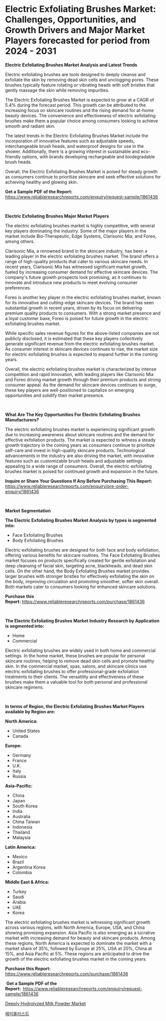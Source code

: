 <p><h1>Electric Exfoliating Brushes Market: Challenges, Opportunities, and Growth Drivers and Major Market Players forecasted for period from 2024 - 2031</h1></p><p><strong>Electric Exfoliating Brushes Market Analysis and Latest Trends</strong></p>
<p><p>Electric exfoliating brushes are tools designed to deeply cleanse and exfoliate the skin by removing dead skin cells and unclogging pores. These brushes typically feature rotating or vibrating heads with soft bristles that gently massage the skin while removing impurities.</p><p>The Electric Exfoliating Brushes Market is expected to grow at a CAGR of 5.4% during the forecast period. This growth can be attributed to the increasing focus on skincare routines and the rising demand for at-home beauty devices. The convenience and effectiveness of electric exfoliating brushes make them a popular choice among consumers looking to achieve smooth and radiant skin.</p><p>The latest trends in the Electric Exfoliating Brushes Market include the incorporation of innovative features such as adjustable speeds, interchangeable brush heads, and waterproof designs for use in the shower. Additionally, there is a growing interest in sustainable and eco-friendly options, with brands developing rechargeable and biodegradable brush heads.</p><p>Overall, the Electric Exfoliating Brushes Market is poised for steady growth as consumers continue to prioritize skincare and seek effective solutions for achieving healthy and glowing skin.</p></p>
<p><strong>Get a Sample PDF of the Report:&nbsp;</strong> <a href="https://www.reliableresearchreports.com/enquiry/request-sample/1861436">https://www.reliableresearchreports.com/enquiry/request-sample/1861436</a></p>
<p>&nbsp;</p>
<p><strong>Electric Exfoliating Brushes Major Market Players</strong></p>
<p><p>The electric exfoliating brushes market is highly competitive, with several key players dominating the industry. Some of the major players in the market include Bio-Therapeutic, Edge Systems, Clarisonic Mia, and Foreo, among others. </p><p>Clarisonic Mia, a renowned brand in the skincare industry, has been a leading player in the electric exfoliating brushes market. The brand offers a range of high-quality products that cater to various skincare needs. In recent years, Clarisonic Mia has witnessed significant market growth, fueled by increasing consumer demand for effective skincare devices. The company's future growth prospects look promising, as it continues to innovate and introduce new products to meet evolving consumer preferences.</p><p>Foreo is another key player in the electric exfoliating brushes market, known for its innovative and cutting-edge skincare devices. The brand has seen substantial growth in recent years, driven by its focus on delivering premium quality products to consumers. With a strong market presence and a loyal customer base, Foreo is poised for future growth in the electric exfoliating brushes market.</p><p>While specific sales revenue figures for the above-listed companies are not publicly disclosed, it is estimated that these key players collectively generate significant revenue from the electric exfoliating brushes market. As consumer interest in skincare devices continues to rise, the market size for electric exfoliating brushes is expected to expand further in the coming years.</p><p>Overall, the electric exfoliating brushes market is characterized by intense competition and rapid innovation, with leading players like Clarisonic Mia and Foreo driving market growth through their premium products and strong consumer appeal. As the demand for skincare devices continues to surge, these key players are well-positioned to capitalize on emerging opportunities and solidify their market presence.</p></p>
<p>&nbsp;</p>
<p><strong>What Are The Key Opportunities For Electric Exfoliating Brushes Manufacturers?</strong></p>
<p><p>The electric exfoliating brushes market is experiencing significant growth due to increasing awareness about skincare routines and the demand for effective exfoliation products. The market is expected to witness a steady growth trajectory in the coming years as consumers continue to prioritize self-care and invest in high-quality skincare products. Technological advancements in the industry are also driving the market, with innovative features such as customizable brush heads and adjustable settings appealing to a wide range of consumers. Overall, the electric exfoliating brushes market is poised for continued growth and expansion in the future.</p></p>
<p><strong>Inquire or Share Your Questions If Any Before Purchasing This Report:</strong> <a href="https://www.reliableresearchreports.com/enquiry/pre-order-enquiry/1861436">https://www.reliableresearchreports.com/enquiry/pre-order-enquiry/1861436</a></p>
<p>&nbsp;</p>
<p><strong>Market Segmentation</strong></p>
<p><strong>The Electric Exfoliating Brushes Market Analysis by types is segmented into:</strong></p>
<p><ul><li>Face Exfoliating Brushes</li><li>Body Exfoliating Brushes</li></ul></p>
<p><p>Electric exfoliating brushes are designed for both face and body exfoliation, offering various benefits for skincare routines. The Face Exfoliating Brushes market focuses on products specifically created for gentle exfoliation and deep cleansing of facial skin, targeting acne, blackheads, and dead skin cells. On the other hand, the Body Exfoliating Brushes market provides larger brushes with stronger bristles for effectively exfoliating the skin on the body, improving circulation and promoting smoother, softer skin overall. Both markets cater to consumers looking for enhanced skincare solutions.</p></p>
<p><strong>Purchase this Report:&nbsp;</strong><a href="https://www.reliableresearchreports.com/purchase/1861436">https://www.reliableresearchreports.com/purchase/1861436</a></p>
<p>&nbsp;</p>
<p><strong>The Electric Exfoliating Brushes Market Industry Research by Application is segmented into:</strong></p>
<p><ul><li>Home</li><li>Commercial</li></ul></p>
<p><p>Electric exfoliating brushes are widely used in both home and commercial settings. In the home market, these brushes are popular for personal skincare routines, helping to remove dead skin cells and promote healthy skin. In the commercial market, spas, salons, and skincare clinics use electric exfoliating brushes to offer professional-grade exfoliation treatments to their clients. The versatility and effectiveness of these brushes make them a valuable tool for both personal and professional skincare regimens.</p></p>
<p>&nbsp;</p>
<p><strong>In terms of Region, the Electric Exfoliating Brushes Market Players available by Region are:</strong></p>
<p>
    <p> <strong> North America: </strong>
        <ul>
            <li>United States</li>
            <li>Canada</li>
        </ul>
        </p> 
    <p> <strong> Europe: </strong>
        <ul>
            <li>Germany</li>
            <li>France</li>
            <li>U.K.</li>
            <li>Italy</li>
            <li>Russia</li>
        </ul>
        </p> 
    <p> <strong> Asia-Pacific: </strong>
        <ul>
            <li>China</li>
            <li>Japan</li>
            <li>South Korea</li>
            <li>India</li>
            <li>Australia</li>
            <li>China Taiwan</li>
            <li>Indonesia</li>
            <li>Thailand</li>
            <li>Malaysia</li>
        </ul>
        </p> 
    <p> <strong> Latin America: </strong>
        <ul>
            <li>Mexico</li>
            <li>Brazil</li>
            <li>Argentina Korea</li>
            <li>Colombia</li>
        </ul>
        </p> 
    <p> <strong> Middle East & Africa: </strong>
        <ul>
            <li>Turkey</li>
            <li>Saudi</li>
            <li>Arabia</li>
            <li>UAE</li>
            <li>Korea</li>
        </ul>
    </p>
    </p>
<p><p>The electric exfoliating brushes market is witnessing significant growth across various regions, with North America, Europe, USA, and China showing promising expansion. Asia Pacific is also emerging as a lucrative market with increasing demand for beauty and skincare products. Among these regions, North America is expected to dominate the market with a market share of 35%, followed by Europe at 25%, USA at 20%, China at 15%, and Asia Pacific at 5%. These regions are anticipated to drive the growth of the electric exfoliating brushes market in the coming years.</p></p>
<p><strong>Purchase this Report: </strong><a href="https://www.reliableresearchreports.com/purchase/1861436">https://www.reliableresearchreports.com/purchase/1861436</a></p>
<p>&nbsp;<strong>Get a Sample PDF of the Report:&nbsp;&nbsp;</strong><a href="https://www.reliableresearchreports.com/enquiry/request-sample/1861436">https://www.reliableresearchreports.com/enquiry/request-sample/1861436</a></p>
<p><strong></strong></p>
<p><p><a href="https://github.com/YashRP12/Market-Research-Report-List-3/blob/main/deeply-hydrolyzed-milk-powder-market.md">Deeply Hydrolyzed Milk Powder Market</a></p><p><a href="https://github.com/qpfbabw35734906/Market-Research-Report-List-1/blob/main/92349517467.md">페미롤라스트</a></p></p>